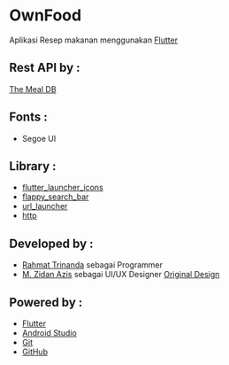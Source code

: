 # OwnFood

Aplikasi Resep makanan menggunakan [Flutter](https://flutter.dev/)

## Rest API by :
[The Meal DB](https://www.themealdb.com/api.php)

## Fonts :

- Segoe UI


## Library :

- [flutter_launcher_icons](https://pub.dev/packages/flutter_launcher_icons)
- [flappy_search_bar](https://pub.dev/packages/flappy_search_bar)
- [url_launcher](https://pub.dev/packages/url_launcher)
- [http](https://pub.dev/packages/http)

## Developed by :

- [Rahmat Trinanda](https://www.linkedin.com/in/rahmat-trinanda/) sebagai Programmer
- [M. Zidan Azis](https://www.instagram.com/semeru.zidan/) sebagai UI/UX Designer [Original Design](https://1drv.ms/f/s!Auc0Dx9nvP8YiAoiN70AwsD6_jqL)

## Powered by : 

- [Flutter](https://flutter.dev/)
- [Android Studio](https://developer.android.com/studio)
- [Git](https://git-scm.com/)
- [GitHub](https://github.com/)